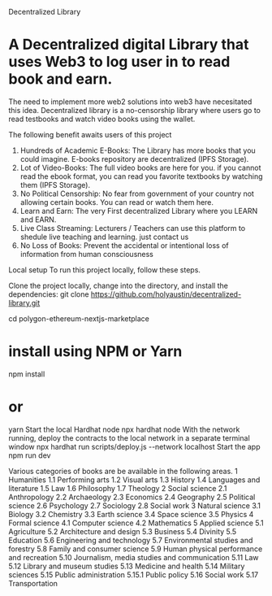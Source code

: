 Decentralized Library


A Decentralized digital Library that uses Web3 to log user in to read book and earn.
=======
The need to implement more web2 solutions into web3 have necesitated this idea. Decentralized library is a no-censorship library where users go to read testbooks and watch video books using the wallet.

The following benefit awaits users of this project
1.  Hundreds of Academic E-Books: The Library has more books that you could imagine. E-books repository are decentralized (IPFS Storage).
2. Lot of Video-Books: The full video books are here for you. if you cannot read the ebook format, you can read you favorite textbooks by watching them (IPFS Storage).
3. No Political Censorship: No fear from government of your country not allowing certain books. You can read or watch them here.
4. Learn and Earn: The very First decentralized Library where you LEARN and EARN.
5. Live Class Streaming: Lecturers / Teachers can use this platform to shedule live teaching and learning. just contact us
6. No Loss of Books: Prevent the accidental or intentional loss of information from human consciousness

Local setup
To run this project locally, follow these steps.

Clone the project locally, change into the directory, and install the dependencies:
git clone https://github.com/holyaustin/decentralized-library.git

cd polygon-ethereum-nextjs-marketplace

# install using NPM or Yarn
npm install

# or

yarn
Start the local Hardhat node
npx hardhat node
With the network running, deploy the contracts to the local network in a separate terminal window
npx hardhat run scripts/deploy.js --network localhost
Start the app
npm run dev


Various categories of books are be available in the following areas.
1	Humanities
1.1	Performing arts
1.2	Visual arts
1.3	History
1.4	Languages and literature
1.5	Law
1.6	Philosophy
1.7	Theology
2	Social science
2.1	Anthropology
2.2	Archaeology
2.3	Economics
2.4	Geography
2.5	Political science
2.6	Psychology
2.7	Sociology
2.8	Social work
3	Natural science
3.1	Biology
3.2	Chemistry
3.3	Earth science
3.4	Space science
3.5	Physics
4	Formal science
4.1	Computer science
4.2	Mathematics
5	Applied science
5.1	Agriculture
5.2	Architecture and design
5.3	Business
5.4	Divinity
5.5	Education
5.6	Engineering and technology
5.7	Environmental studies and forestry
5.8	Family and consumer science
5.9	Human physical performance and recreation
5.10	Journalism, media studies and communication
5.11	Law
5.12	Library and museum studies
5.13	Medicine and health
5.14	Military sciences
5.15	Public administration
5.15.1	Public policy
5.16	Social work
5.17	Transportation
